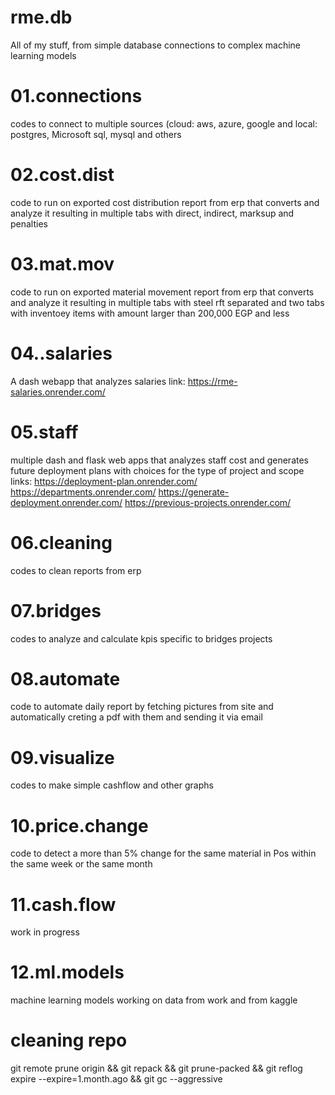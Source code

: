 # rme.db
 All of my stuff, from simple database connections to complex machine learning models

# 01.connections
codes to connect to multiple sources (cloud: aws, azure, google and local: postgres, Microsoft sql, mysql and others

# 02.cost.dist
code to run on exported cost distribution report from erp that converts and analyze it resulting in multiple tabs with direct, indirect, marksup and penalties

# 03.mat.mov
code to run on exported material movement report from erp that converts and analyze it resulting in multiple tabs with steel rft separated and two tabs with inventoey items with amount larger than 200,000 EGP and less

# 04..salaries
A dash webapp that analyzes salaries
link:
https://rme-salaries.onrender.com/


# 05.staff
multiple dash and flask web apps that analyzes staff cost and generates future deployment plans with choices for the type of project and scope
links: 
https://deployment-plan.onrender.com/
https://departments.onrender.com/
https://generate-deployment.onrender.com/
https://previous-projects.onrender.com/

# 06.cleaning
codes to clean reports from erp

# 07.bridges
codes to analyze and calculate kpis specific to bridges projects

# 08.automate
code to automate daily report by fetching pictures from site and automatically creting a pdf with them and sending it via email

# 09.visualize
codes to make simple cashflow and other graphs

# 10.price.change
code to detect a more than 5% change for the same material in Pos within the same week or the same month

# 11.cash.flow
work in progress

# 12.ml.models
machine learning models working on data from work and from kaggle

# cleaning repo

git remote prune origin && git repack && git prune-packed && git reflog expire --expire=1.month.ago && git gc --aggressive

